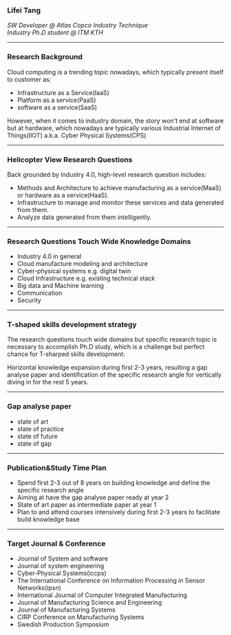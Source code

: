 ### Lifei Tang  
*SW Developer @ Atlas Copco Industry Technique*  
*Industry Ph.D student @ ITM KTH*

---

### Research Background

Cloud computing is a trending topic nowadays, which typically present itself to customer as:
 * Infrastructure as a Service(IaaS)
 * Platform as a service(PaaS)
 * software as a service(SaaS) 

However, when it comes to industry domain, the story won't end at software but at hardware, which nowadays are typically various Industrial Internet of Things(IIOT) a.k.a. Cyber Physical Systems(CPS) 

---

### Helicopter View Research Questions
Back grounded by Industry 4.0, high-level research question includes: 
 * Methods and Architecture to achieve manufacturing as a service(MaaS) or hardware as a service(HaaS).
 * Infrastructure to manage and monitor these services and data generated from them. 
 * Analyze data generated from them intelligently.

---

### Research Questions Touch Wide Knowledge Domains
* Industry 4.0 in general
* Cloud manufacture modeling and architecture
* Cyber-physical systems e.g. digital twin
* Cloud Infrastructure e.g. existing technical stack
* Big data and Machine learning 
* Communication 
* Security

---

### T-shaped skills development strategy
The research questions touch wide domains but specific research topic is necessary to accomplish Ph.D study, which is a challenge but perfect chance for T-sharped skills development:  

Horizontal knowledge expansion during first 2-3 years, resulting a gap analyse paper and identification of the specific research angle for vertically diving in for the rest 5 years.

---

### Gap analyse paper 
 * state of art
 * state of practice
 * state of future
 * state of gap

---

### Publication&Study Time Plan
 * Spend first 2-3 out of 8 years on building knowledge and define the specific research angle
 * Aiming at have the gap analyse paper ready at year 2
 * State of art paper as intermediate paper at year 1
 * Plan to and attend courses intensively during first 2-3 years to facilitate build knowledge base 

---

### Target Journal & Conference
 * Journal of System and software
 * Journal of system engineering
 * Cyber-Physical Systems(iccps)
 * The International Conference on Information Processing in Sensor Networks(ipsn)
 * International Journal of Computer Integrated Manufacturing
 * Journal of Manufacturing Science and Engineering
 * Journal of Manufacturing Systems
 * CIRP Conference on Manufacturing Systems
 * Swedish Production Symposium  
